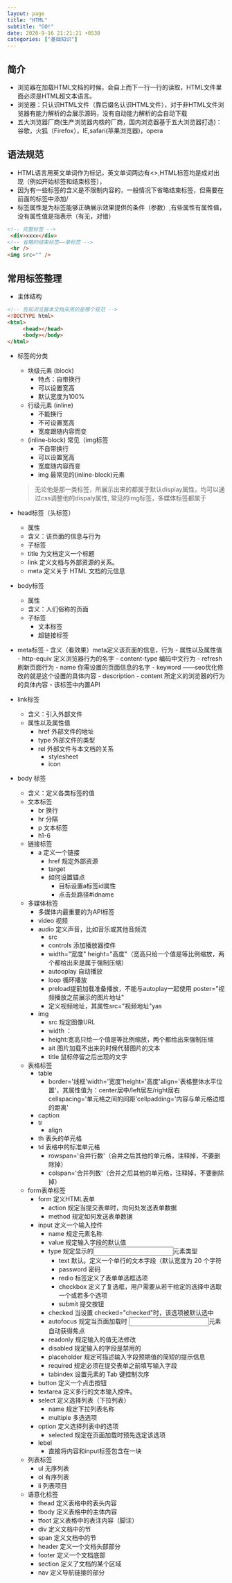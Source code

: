 ```yaml
---
layout: page
title: "HTML"
subtitle: "GO!"
date: 2020-9-16 21:21:21 +0530
categories: ["基础知识"]
---
```


## 简介

- 浏览器在加载HTML文档的时候，会自上而下一行一行的读取，HTML文件里面必须是HTML超文本语言。
- 浏览器：只认识HTML文件（靠后缀名认识HTML文件），对于非HTML文件浏览器有能力解析的会展示源码，没有自动能力解析的会自动下载
- 五大浏览器厂商(生产浏览器内核的厂商，国内浏览器基于五大浏览器打造)：谷歌，火狐（Firefox），IE,safari(苹果浏览器)，opera


## 语法规范

- HTML语言用英文单词作为标记，英文单词两边有<>,HTML标签均是成对出现（例如开始标签和结束标签），
- 因为有一些标签的含义是不限制内容的，一般情况下省略结束标签，但需要在前面的标签中添加/
- 标签属性是为标签能够正确展示效果提供的条件（参数）,有些属性有属性值，没有属性值是指表示（有无，对错）


```HTML
<!-- 完整标签 -->
 <div>xxxx</div>
<!-- 省略的结束标签——单标签 -->
 <hr />
<img src="" />
```


## 常用标签整理

- 主体结构

```html
<!-- 告知浏览器本文档采用的是哪个规范 -->
<!DOCTYPE html>
<html>
     <head></head>
     <body></body>
</html>
```

- 标签的分类
   - 块级元素 (block)
      - 特点：自带换行
      - 可以设置宽高
      - 默认宽度为100%
   - 行级元素 (inline)
      - 不能换行
      - 不可设置宽高
      - 宽度跟随内容而变
   - (inline-block) 常见（img标签
      - 不自带换行
      - 可以设置宽高
      - 宽度随内容而变
      - img 最常见的(inline-block)元素
      
   > 无论他是那一类标签，所展示出来的都属于默认display属性，均可以通过css调整他的dispaly属性, 常见的img标签，多媒体标签都属于

- head标签（头标签）
   - 属性
   - 含义：该页面的信息与行为
   - 子标签
   - title 为文档定义一个标题
   - link 定义文档与外部资源的关系。
   - meta 定义关于 HTML 文档的元信息
- body标签
     - 属性
     - 含义：人们俗称的页面
     - 子标签
         - 文本标签
         - 超链接标签
- meta标签
      - 含义（看效果）meta定义该页面的信息，行为
      - 属性以及属性值
            - http-equiv 定义浏览器行为的名字
                 - content-type 编码中文行为
                 - refresh 刷新页面行为
            - name 你需设置的页面信息的名字
            - keyword ——seo优化修改的就是这个设置的具体内容
            - description
            - content 所定义的浏览器的行为的具体内容
      - 该标签中内置API
- link标签 
    - 含义：引入外部文件
    - 属性以及属性值
        - href 外部文件的地址
        - type 外部文件的类型
        - rel 外部文件与本文档的关系
            - stylesheet
            - icon

- body 标签
    - 含义：定义各类标签的值
    - 文本标签
        - br 换行
        - hr 分隔
        - p 文本标签
        - h1-6
    - 链接标签
        - a 定义一个链接
          - href 规定外部资源
          - target
          - 如何设置锚点
              - 目标设置a标签id属性
              - 点击处路径#idname
    - 多媒体标签
       - 多媒体内最重要的为API标签
        - video 视频
        - audio 定义声音，比如音乐或其他音频流
          - src
          - controls 添加播放器控件
          - width="宽度" height="高度"（宽高只给一个值是等比例缩放，两个都给出来是属于强制压缩）
          - autooplay 自动播放
          - loop 循环播放
          - preload提前加载准备播放，不能与autoplay一起使用 poster="视频播放之前展示的图片地址"
          - 定义视频地址，其属性src="视频地址"yas
        - img
          - src 规定图像URL
          - width ：
          - height:宽高只给一个值是等比例缩放，两个都给出来强制压缩
          - ait 图片加载不出来的时候代替图片的文本
          - title 鼠标停留之后出现的文字
    - 表格标签 
       - table 
          - border='线框'width='宽度'height='高度'align='表格整体水平位置'，其属性值为：center居中/left居左/right居右 cellspacing='单元格之间的间距'cellpadding='内容与单元格边框的距离'
       - caption
       - tr
          - align
       - th 表头的单元格
       - td 表格中的标准单元格
          - rowspan='合并行数'（合并之后其他的单元格，注释掉，不要删除掉）
          - colspan='合并列数'（合并之后其他的单元格，注释掉，不要删除掉）
    - form表单标签
       - form 定义HTML表单
          - action 规定当提交表单时，向何处发送表单数据
          - method 规定如何发送表单数据
       - input 定义一个输入控件
          - name 规定元素名称
          - value 规定输入字段的默认值
          - type 规定显示的<input>元素类型
             - text 默认。定义一个单行的文本字段（默认宽度为 20 个字符
             - password 密码
             - redio 标签定义了表单单选框选项
             - checkbox 定义了复选框，用户需要从若干给定的选择中选取一个或若多个选项
             - submit 提交按钮
          - checked 当设置 checked="checked"时，该选项被默认选中
          - autofocus 规定当页面加载时 <input>元素自动获得焦点
          - readonly 规定输入的值无法修改
          - disabled 规定输入的字段是禁用的
          - placeholder 规定可描述输入字段预期值的简短的提示信息
          - required 规定必须在提交表单之前填写输入字段
          - tabindex 设置元素的 Tab 键控制次序
       - button 定义一个点击按钮
       - textarea 定义多行的文本输入控件。
       - select 定义选择列表（下拉列表）
          - name 规定下拉列表名称
          - multiple 多选选项
       - option 定义选择列表中的选项
          - selected 规定在页面加载时预先选定该选项
       - lebel 
          - 直接将内容和input标签包含在一块
    - 列表标签
       - ul 无序列表
       - ol 有序列表
       - li 列表项目
    - 语意化标签
       - thead 定义表格中的表头内容
       - tbody 定义表格中的主体内容
       - tfoot 定义表格中的表注内容（脚注）
       - div 定义文档中的节
       - span 定义文档中的节
       - header 定义一个文档头部部分
       - footer 定义一个文档底部
       - section 定义了文档的某个区域
       - nav 定义导航链接的部分
      